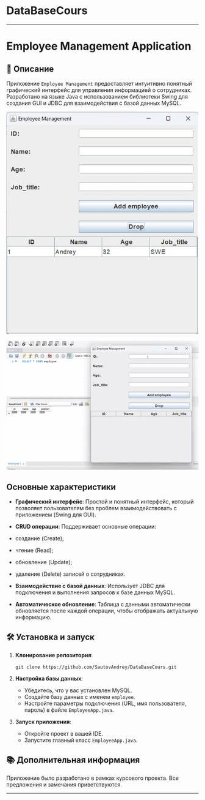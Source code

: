 # DataBaseCours
---

# Employee Management Application

## 📌 Описание

Приложение `Employee Management` предоставляет интуитивно понятный графический интерфейс для управления информацией о сотрудниках. Разработано на языке Java с использованием библиотеки Swing для создания GUI и JDBC для взаимодействия с базой данных MySQL.

![Скриншот приложения](https://github.com/SautovAndrey/DataBaseCours/blob/e9002d291d7f613eaa969dd071088eaed47efa8d/DB.jpg)

![Демонстрация приложения](https://github.com/SautovAndrey/DataBaseCours/blob/e9002d291d7f613eaa969dd071088eaed47efa8d/softDB.gif)

## Основные характеристики

- **Графический интерфейс**: Простой и понятный интерфейс, который позволяет пользователям без проблем взаимодействовать с приложением (Swing для GUI).
  
- **CRUD операции**: Поддерживает основные операции:
- создание (Create);
- чтение (Read);
- обновление (Update);
- удаление (Delete) записей о сотрудниках.
  
- **Взаимодействие с базой данных**: Использует JDBC для подключения и выполнения запросов к базе данных MySQL.

- **Автоматическое обновление**: Таблица с данными автоматически обновляется после каждой операции, чтобы отображать актуальную информацию.

## 🛠 Установка и запуск

1. **Клонирование репозитория**:
   ```
   git clone https://github.com/SautovAndrey/DataBaseCours.git
   ```

2. **Настройка базы данных**:
   - Убедитесь, что у вас установлен MySQL.
   - Создайте базу данных с именем `employee`.
   - Настройте параметры подключения (URL, имя пользователя, пароль) в файле `EmployeeApp.java`.

3. **Запуск приложения**:
   - Откройте проект в вашей IDE.
   - Запустите главный класс `EmployeeApp.java`.

## 📚 Дополнительная информация

Приложение было разработано в рамках курсового проекта. Все предложения и замечания приветствуются.

---
